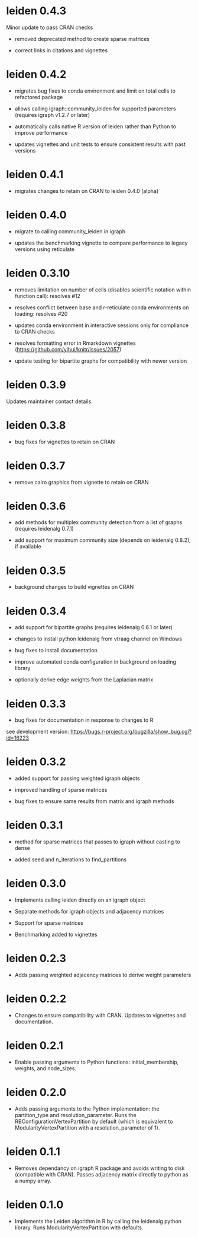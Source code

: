# leiden 0.4.3

Minor update to pass CRAN checks

- removed deprecated method to create sparse matrices

- correct links in citations and vignettes

# leiden 0.4.2

* migrates bug fixes to conda environment and limit on total cells to refactored package

* allows calling igraph::community_leiden for supported parameters (requires igraph v1.2.7 or later)

* automatically calls native R version of leiden rather than Python to improve performance

* updates vignettes and unit tests to ensure consistent results with past versions

# leiden 0.4.1

* migrates changes to retain on CRAN to leiden 0.4.0 (alpha)

# leiden 0.4.0

* migrate to calling community_leiden in igraph

* updates the benchmarking vignette to compare performance to legacy versions using reticulate

# leiden 0.3.10

* removes limitation on number of cells (disables scientific notation within function call): resolves #12

* resolves conflict between base and r-reticulate conda environments on loading: resolves #20

* updates conda environment in interactive sessions only for compliance to CRAN checks

* resolves formatting error in Rmarkdown vignettes (https://github.com/yihui/knitr/issues/2057)

* update testing for bipartite graphs for compatibility with newer version

# leiden 0.3.9

Updates maintainer contact details.

# leiden 0.3.8

* bug fixes for vignettes to retain on CRAN

# leiden 0.3.7

* remove cairo graphics from vignette to retain on CRAN

# leiden 0.3.6

* add methods for multiplex community detection from a list of graphs (requires leidenalg 0.7.1)

* add support for maximum community size (depends on leidenalg 0.8.2), if available

# leiden 0.3.5

* background changes to build vignettes on CRAN

# leiden 0.3.4

* add support for bipartite graphs (requires leidenalg 0.6.1 or later)

* changes to install python leidenalg from vtraag channel on Windows

* bug fixes to install documentation

* improve automated conda configuration in background on loading library

* optionally derive edge weights from the Laplacian matrix

# leiden 0.3.3

* bug fixes for documentation in response to changes to R

see development version: https://bugs.r-project.org/bugzilla/show_bug.cgi?id=16223

# leiden 0.3.2

* added support for passing weighted igraph objects

* improved handling of sparse matrices

* bug fixes to ensure same results from matrix and igraph methods

# leiden 0.3.1

* method for sparse matrices that passes to igraph without casting to dense

* added seed and n_iterations to find_partitions

# leiden 0.3.0

* Implements calling leiden directly on an igraph object

* Separate methods for igraph objects and adjacency matrices

* Support for sparse matrices

* Benchmarking added to vignettes

# leiden 0.2.3

* Adds passing weighted adjacency matrices to derive weight parameters

# leiden 0.2.2

* Changes to ensure compatibility with CRAN. Updates to vignettes and documentation.

# leiden 0.2.1

* Enable passing arguments to Python functions: initial_membership, weights, and
node_sizes.

# leiden 0.2.0

* Adds passing arguments to the Python implementation: the partition_type and resolution_parameter. Runs the RBConfigurationVertexPartition by default (which is equivalent to ModularityVertexPartition with a resolution_parameter of 1).

# leiden 0.1.1

* Removes dependancy on igraph R package and avoids writing to disk (compatible with CRAN). Passes adjacency matrix directly to python as a numpy array.

# leiden 0.1.0

* Implements the Leiden algorithm in R by calling the leidenalg python library. Runs ModularityVertexPartition with defaults.
